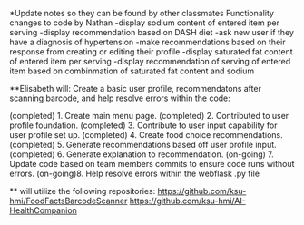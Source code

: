*Update notes so they can be found by other classmates
Functionality changes to code by Nathan
-display sodium content of entered item per serving
-display recommendation based on DASH diet
-ask new user if they have a diagnosis of hypertension
-make recommendations based on their response from creating or editing their profile
-display saturated fat content of entered item per serving
-display recommendation of serving of entered item based on combinmation of saturated fat content and sodium

**Elisabeth will: Create a basic user profile, recommendatons after scanning barcode, and help resolve errors within the code:

(completed) 1. Create main menu page.
(completed) 2. Contributed to user profile foundation. 
(completed) 3. Contribute to user input capability for user profile set up.
(completed) 4. Create food choice recommendations.
(completed) 5. Generate recommendations based off user profile input.
(completed) 6. Generate explanation to recommendation.
(on-going) 7. Update code based on team members commits to ensure code runs without errors.
(on-going)8. Help resolve errors within the webflask .py file

** will utilize the following repositories:
https://github.com/ksu-hmi/FoodFactsBarcodeScanner
https://github.com/ksu-hmi/AI-HealthCompanion
